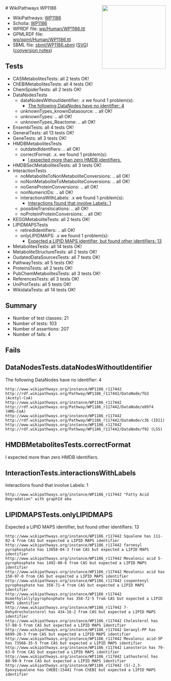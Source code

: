 <img style="float: right; width: 200px" src="../logo.png" />
# WikiPathways WP1186

* WikiPathways: [WP1186](https://identifiers.org/wikipathways:WP1186)
* Scholia: [WP1186](https://scholia.toolforge.org/wikipathways/WP1186)
* WPRDF file: [wp/Human/WP1186.ttl](../wp/Human/WP1186.ttl)
* GPMLRDF file: [wp/gpml/Human/WP1186.ttl](../wp/gpml/Human/WP1186.ttl)
* SBML file: [sbml/WP1186.sbml](../sbml/WP1186.sbml) ([SVG](../sbml/WP1186.svg)) ([conversion notes](../sbml/WP1186.txt))

## Tests
* CASMetabolitesTests: all 2 tests OK!
* ChEBIMetabolitesTests: all 4 tests OK!
* ChemSpiderTests: all 2 tests OK!
* DataNodesTests
    * dataNodesWithoutIdentifier: .x we found 1 problem(s):
        * [The following DataNodes have no identifier: 4](#d2d32fa3)
    * unknownTypes_knownDatasource: .. all OK!
    * unknownTypes: .. all OK!
    * unknownTypes_Reactome: .. all OK!
* EnsemblTests: all 4 tests OK!
* GeneralTests: all 13 tests OK!
* GeneTests: all 3 tests OK!
* HMDBMetabolitesTests
    * outdatedIdentifiers: .. all OK!
    * correctFormat: .x. we found 1 problem(s):
        * [I expected more than zero HMDB identifiers.](#ad154c1e)
* HMDBSecMetabolitesTests: all 3 tests OK!
* InteractionTests
    * noMetaboliteToNonMetaboliteConversions: .. all OK!
    * noNonMetaboliteToMetaboliteConversions: .. all OK!
    * noGeneProteinConversions: .. all OK!
    * nonNumericIDs: .. all OK!
    * interactionsWithLabels: .x we found 1 problem(s):
        * [Interactions found that involve Labels: 1](#630d2678)
    * possibleTranslocations: .. all OK!
    * noProteinProteinConversions: .. all OK!
* KEGGMetaboliteTests: all 2 tests OK!
* LIPIDMAPSTests
    * retiredIdentifiers: .. all OK!
    * onlyLIPIDMAPS: .x we found 1 problem(s):
        * [Expected a LIPID MAPS identifier, but found other identifiers: 13](#d0bfb67b)
* MetabolitesTests: all 14 tests OK!
* MetaboliteStructureTests: all 2 tests OK!
* OudatedDataSourcesTests: all 7 tests OK!
* PathwayTests: all 5 tests OK!
* ProteinsTests: all 2 tests OK!
* PubChemMetabolitesTests: all 3 tests OK!
* ReferencesTests: all 3 tests OK!
* UniProtTests: all 5 tests OK!
* WikidataTests: all 14 tests OK!


## Summary

* Number of test classes: 21
* Number of tests: 103
* Number of assertions: 207
* Number of fails: 4

## Fails

<a name="d2d32fa3" />

## DataNodesTests.dataNodesWithoutIdentifier

The following DataNodes have no identifier: 4
```
http://www.wikipathways.org/instance/WP1186_r117442 http://rdf.wikipathways.org/Pathway/WP1186_r117442/DataNode/fb3 (Acetyl-CoA)
http://www.wikipathways.org/instance/WP1186_r117442 http://rdf.wikipathways.org/Pathway/WP1186_r117442/DataNode/e89f4 (HMG-CoA)
http://www.wikipathways.org/instance/WP1186_r117442 http://rdf.wikipathways.org/Pathway/WP1186_r117442/DataNode/c3b (IDI1)
http://www.wikipathways.org/instance/WP1186_r117442 http://rdf.wikipathways.org/Pathway/WP1186_r117442/DataNode/f92 (LSS)
```

<a name="ad154c1e" />

## HMDBMetabolitesTests.correctFormat

I expected more than zero HMDB identifiers.
<a name="630d2678" />

## InteractionTests.interactionsWithLabels

Interactions found that involve Labels: 1
```
http://www.wikipathways.org/instance/WP1186_r117442 "Fatty Acid Degradation" with graphId eba
```

<a name="d0bfb67b" />

## LIPIDMAPSTests.onlyLIPIDMAPS

Expected a LIPID MAPS identifier, but found other identifiers: 13
```
http://www.wikipathways.org/instance/WP1186_r117442 Squalene has 111-02-4 from CAS but expected a LIPID MAPS identifier
http://www.wikipathways.org/instance/WP1186_r117442 farnesyl pyrophosphate has 13058-04-3 from CAS but expected a LIPID MAPS identifier
http://www.wikipathways.org/instance/WP1186_r117442 Mevalonic acid 5-pyrophosphate has 1492-08-6 from CAS but expected a LIPID MAPS identifier
http://www.wikipathways.org/instance/WP1186_r117442 Mevalonic acid has 150-97-0 from CAS but expected a LIPID MAPS identifier
http://www.wikipathways.org/instance/WP1186_r117442 isopentenyl pyrophosphate has 358-71-4 from CAS but expected a LIPID MAPS identifier
http://www.wikipathways.org/instance/WP1186_r117442 Dimethylallylpyrophosphate has 358-72-5 from CAS but expected a LIPID MAPS identifier
http://www.wikipathways.org/instance/WP1186_r117442 7-Dehydrocholesterol has 434-16-2 from CAS but expected a LIPID MAPS identifier
http://www.wikipathways.org/instance/WP1186_r117442 Cholesterol has 57-88-5 from CAS but expected a LIPID MAPS identifier
http://www.wikipathways.org/instance/WP1186_r117442 Geranyl-PP has 6699-20-3 from CAS but expected a LIPID MAPS identifier
http://www.wikipathways.org/instance/WP1186_r117442 Mevalonic acid-5P has 73566-35-5 from CAS but expected a LIPID MAPS identifier
http://www.wikipathways.org/instance/WP1186_r117442 Lanosterin has 79-63-0 from CAS but expected a LIPID MAPS identifier
http://www.wikipathways.org/instance/WP1186_r117442 Lathosterol has 80-99-9 from CAS but expected a LIPID MAPS identifier
http://www.wikipathways.org/instance/WP1186_r117442 (S)-2,3-Epoxysqualene has CHEBI:15441 from ChEBI but expected a LIPID MAPS identifier
```

